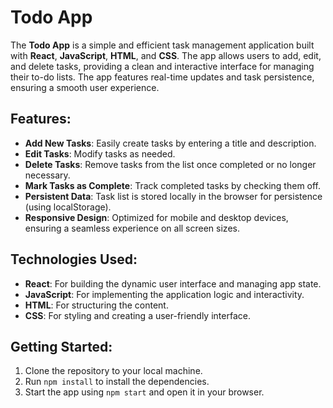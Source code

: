 # Todo App

The **Todo App** is a simple and efficient task management application built with **React**, **JavaScript**, **HTML**, and **CSS**. The app allows users to add, edit, and delete tasks, providing a clean and interactive interface for managing their to-do lists. The app features real-time updates and task persistence, ensuring a smooth user experience.

## Features:
- **Add New Tasks**: Easily create tasks by entering a title and description.
- **Edit Tasks**: Modify tasks as needed.
- **Delete Tasks**: Remove tasks from the list once completed or no longer necessary.
- **Mark Tasks as Complete**: Track completed tasks by checking them off.
- **Persistent Data**: Task list is stored locally in the browser for persistence (using localStorage).
- **Responsive Design**: Optimized for mobile and desktop devices, ensuring a seamless experience on all screen sizes.

## Technologies Used:
- **React**: For building the dynamic user interface and managing app state.
- **JavaScript**: For implementing the application logic and interactivity.
- **HTML**: For structuring the content.
- **CSS**: For styling and creating a user-friendly interface.

## Getting Started:
1. Clone the repository to your local machine.
2. Run `npm install` to install the dependencies.
3. Start the app using `npm start` and open it in your browser.
